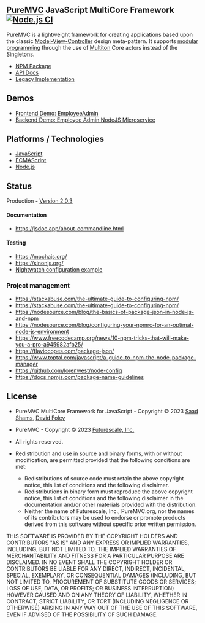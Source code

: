 ## [PureMVC](http://puremvc.github.com/) JavaScript MultiCore Framework [![Node.js CI](https://github.com/PureMVC/puremvc-js-multicore-framework/actions/workflows/node.js.yml/badge.svg)](https://github.com/PureMVC/puremvc-js-multicore-framework/actions/workflows/node.js.yml)

PureMVC is a lightweight framework for creating applications based upon the classic [Model-View-Controller](http://en.wikipedia.org/wiki/Model-view-controller) design meta-pattern. It supports [modular programming](http://en.wikipedia.org/wiki/Modular_programming) through the use of [Multiton](http://en.wikipedia.org/wiki/Multiton) Core actors instead of the [Singletons](http://en.wikipedia.org/wiki/Singleton_pattern).

* [NPM Package](https://www.npmjs.com/package/@puremvc/puremvc-js-multicore-framework?activeTab=readme)
* [API Docs](https://puremvc.org/pages/docs/JS/es/)
* [Legacy Implementation](https://github.com/PureMVC/puremvc-js-multicore-framework/tree/1.0.1)

## Demos
* [Frontend Demo: EmployeeAdmin](https://github.com/PureMVC/puremvc-js-demo-employeeadmin)
* [Backend Demo: Employee Admin NodeJS Microservice](https://github.com/PureMVC/puremvc-js-demo-microservice-employeeadmin)

## Platforms / Technologies
* [JavaScript](https://en.wikipedia.org/wiki/JavaScript)
* [ECMAScript](https://en.wikipedia.org/wiki/ECMAScript)
* [Node.js](https://en.wikipedia.org/wiki/Node.js)

## Status
Production - [Version 2.0.3](https://github.com/PureMVC/puremvc-js-multicore-framework/blob/master/VERSION)

#### Documentation
- https://jsdoc.app/about-commandline.html

#### Testing
- https://mochajs.org/
- https://sinonjs.org/
- [Nightwatch configuration example](https://gist.github.com/rebers/b640b1663c98d4436ecabb06270ff091)

### Project management
- https://stackabuse.com/the-ultimate-guide-to-configuring-npm/
- https://stackabuse.com/the-ultimate-guide-to-configuring-npm/
- https://nodesource.com/blog/the-basics-of-package-json-in-node-js-and-npm
- https://nodesource.com/blog/configuring-your-npmrc-for-an-optimal-node-js-environment
- https://www.freecodecamp.org/news/10-npm-tricks-that-will-make-you-a-pro-a945982afb25/
- https://flaviocopes.com/package-json/
- https://www.toptal.com/javascript/a-guide-to-npm-the-node-package-manager
- https://github.com/lorenwest/node-config
- https://docs.npmjs.com/package-name-guidelines

## License
* PureMVC MultiCore Framework for JavaScript - Copyright © 2023 [Saad Shams](https://www.linkedin.com/in/muizz/), [David Foley](https://github.com/objectkit)
* PureMVC - Copyright © 2023 [Futurescale, Inc.](http://futurescale.com/)
* All rights reserved.

* Redistribution and use in source and binary forms, with or without modification, are permitted provided that the following conditions are met:

  * Redistributions of source code must retain the above copyright notice, this list of conditions and the following disclaimer.
  * Redistributions in binary form must reproduce the above copyright notice, this list of conditions and the following disclaimer in the documentation and/or other materials provided with the distribution.
  * Neither the name of Futurescale, Inc., PureMVC.org, nor the names of its contributors may be used to endorse or promote products derived from this software without specific prior written permission.

THIS SOFTWARE IS PROVIDED BY THE COPYRIGHT HOLDERS AND CONTRIBUTORS "AS IS" AND ANY EXPRESS OR IMPLIED WARRANTIES, INCLUDING, BUT NOT LIMITED TO, THE IMPLIED WARRANTIES OF MERCHANTABILITY AND FITNESS FOR A PARTICULAR PURPOSE ARE DISCLAIMED. IN NO EVENT SHALL THE COPYRIGHT HOLDER OR CONTRIBUTORS BE LIABLE FOR ANY DIRECT, INDIRECT, INCIDENTAL, SPECIAL, EXEMPLARY, OR CONSEQUENTIAL DAMAGES (INCLUDING, BUT NOT LIMITED TO, PROCUREMENT OF SUBSTITUTE GOODS OR SERVICES; LOSS OF USE, DATA, OR PROFITS; OR BUSINESS INTERRUPTION) HOWEVER CAUSED AND ON ANY THEORY OF LIABILITY, WHETHER IN CONTRACT, STRICT LIABILITY, OR TORT (INCLUDING NEGLIGENCE OR OTHERWISE) ARISING IN ANY WAY OUT OF THE USE OF THIS SOFTWARE, EVEN IF ADVISED OF THE POSSIBILITY OF SUCH DAMAGE.
